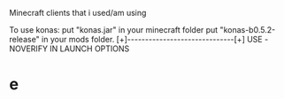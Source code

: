 Minecraft clients that i used/am using


To use konas:
put "konas.jar" in your minecraft folder
put "konas-b0.5.2-release" in your mods folder.
[+]------------------------------[+]
USE -NOVERIFY IN LAUNCH OPTIONS
<h1>e</h1>
